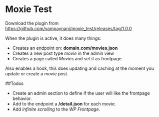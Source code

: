 # Moxie Test

Download the plugin from https://github.com/vampaynani/moxie_test/releases/tag/1.0.0

When the plugin is active, it does many things:
- Creates an endpoint on: **domain.com/movies.json**
- Creates a new post type *movie* in the admin view
- Creates a page called *Movies* and set it as frontpage.

Also enables a hook, this  does updating and caching at the moment you update or create a *movie* post.

##Todos
- Create an admin section to define if the user will like the frontpage behavior.
- Add to the endpoint a **/detail.json** for each movie.
- Add *infinite scrolling* to the *WP Frontpage*.